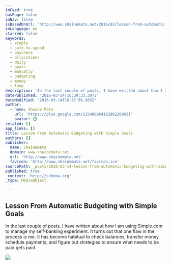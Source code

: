 ```yaml
---
inFeed: true
hasPage: false
inNav: false
isBasedOnUrl: 'http://www.shainemata.net/2016/02/lesson-from-automatic-budgeting-with.html'
inLanguage: en
starred: false
keywords:
  - simple
  - safe-to-spend
  - paycheck
  - allocations
  - daily
  - goals
  - manually
  - budgeting
  - money
  - lump
description: 'In the last couple of posts, I have written about how I am using Simple.com to manage my self-banking experiment. It turns out that one flaw in the process is me. It has become habitual to check balances, transfer money, schedule payments, and figure out strategies to ensure what needs to be paid gets paid.'
datePublished: '2016-03-14T16:39:33.307Z'
dateModified: '2016-03-14T16:37:56.965Z'
author:
  - name: Shaine Mata
    url: 'https://plus.google.com/115480964182902200631'
    avatar: {}
related: []
app_links: []
title: Lesson From Automatic Budgeting with Simple Goals
authors: []
publisher:
  name: Shainemata
  domain: www.shainemata.net
  url: 'http://www.shainemata.net'
  favicon: 'http://www.shainemata.net/favicon.ico'
sourcePath: _posts/2016-03-14-lesson-from-automatic-budgeting-with-simple-goals.md
published: true
_context: 'http://schema.org'
_type: MediaObject

---
```

<article style=""><h1>Lesson From Automatic Budgeting with Simple Goals</h1><p>In the last couple of posts, I have written about how I am using Simple.com to manage my self-banking experiment. It turns out that one flaw in the process is me. It has become habitual to check balances, transfer money, schedule payments, and figure out strategies to ensure what needs to be paid gets paid.</p><img src="https://s3-us-west-2.amazonaws.com/the-grid-img/p/6c814ff8e97e900860d0ff1e411789e6d7b99bb0.gif" /></article>
